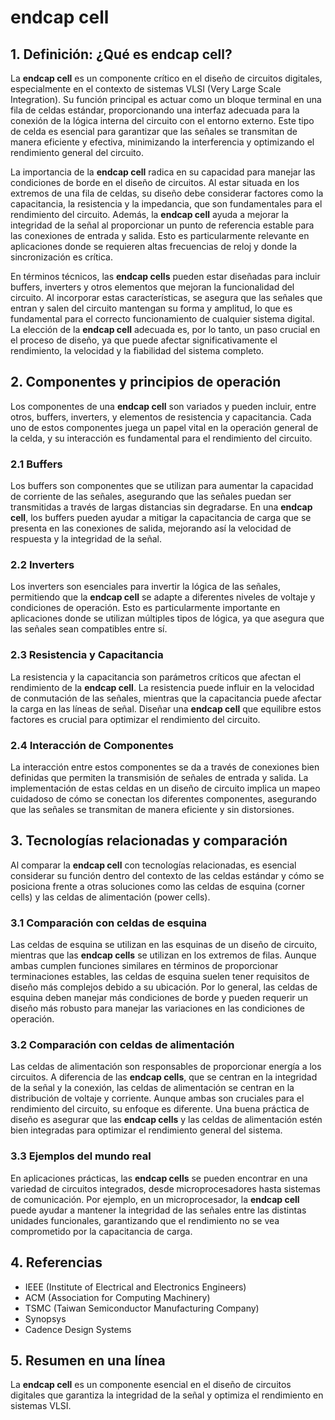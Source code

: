 # endcap cell

## 1. Definición: ¿Qué es **endcap cell**?
La **endcap cell** es un componente crítico en el diseño de circuitos digitales, especialmente en el contexto de sistemas VLSI (Very Large Scale Integration). Su función principal es actuar como un bloque terminal en una fila de celdas estándar, proporcionando una interfaz adecuada para la conexión de la lógica interna del circuito con el entorno externo. Este tipo de celda es esencial para garantizar que las señales se transmitan de manera eficiente y efectiva, minimizando la interferencia y optimizando el rendimiento general del circuito.

La importancia de la **endcap cell** radica en su capacidad para manejar las condiciones de borde en el diseño de circuitos. Al estar situada en los extremos de una fila de celdas, su diseño debe considerar factores como la capacitancia, la resistencia y la impedancia, que son fundamentales para el rendimiento del circuito. Además, la **endcap cell** ayuda a mejorar la integridad de la señal al proporcionar un punto de referencia estable para las conexiones de entrada y salida. Esto es particularmente relevante en aplicaciones donde se requieren altas frecuencias de reloj y donde la sincronización es crítica.

En términos técnicos, las **endcap cells** pueden estar diseñadas para incluir buffers, inverters y otros elementos que mejoran la funcionalidad del circuito. Al incorporar estas características, se asegura que las señales que entran y salen del circuito mantengan su forma y amplitud, lo que es fundamental para el correcto funcionamiento de cualquier sistema digital. La elección de la **endcap cell** adecuada es, por lo tanto, un paso crucial en el proceso de diseño, ya que puede afectar significativamente el rendimiento, la velocidad y la fiabilidad del sistema completo.

## 2. Componentes y principios de operación
Los componentes de una **endcap cell** son variados y pueden incluir, entre otros, buffers, inverters, y elementos de resistencia y capacitancia. Cada uno de estos componentes juega un papel vital en la operación general de la celda, y su interacción es fundamental para el rendimiento del circuito.

### 2.1 Buffers
Los buffers son componentes que se utilizan para aumentar la capacidad de corriente de las señales, asegurando que las señales puedan ser transmitidas a través de largas distancias sin degradarse. En una **endcap cell**, los buffers pueden ayudar a mitigar la capacitancia de carga que se presenta en las conexiones de salida, mejorando así la velocidad de respuesta y la integridad de la señal.

### 2.2 Inverters
Los inverters son esenciales para invertir la lógica de las señales, permitiendo que la **endcap cell** se adapte a diferentes niveles de voltaje y condiciones de operación. Esto es particularmente importante en aplicaciones donde se utilizan múltiples tipos de lógica, ya que asegura que las señales sean compatibles entre sí.

### 2.3 Resistencia y Capacitancia
La resistencia y la capacitancia son parámetros críticos que afectan el rendimiento de la **endcap cell**. La resistencia puede influir en la velocidad de conmutación de las señales, mientras que la capacitancia puede afectar la carga en las líneas de señal. Diseñar una **endcap cell** que equilibre estos factores es crucial para optimizar el rendimiento del circuito.

### 2.4 Interacción de Componentes
La interacción entre estos componentes se da a través de conexiones bien definidas que permiten la transmisión de señales de entrada y salida. La implementación de estas celdas en un diseño de circuito implica un mapeo cuidadoso de cómo se conectan los diferentes componentes, asegurando que las señales se transmitan de manera eficiente y sin distorsiones.

## 3. Tecnologías relacionadas y comparación
Al comparar la **endcap cell** con tecnologías relacionadas, es esencial considerar su función dentro del contexto de las celdas estándar y cómo se posiciona frente a otras soluciones como las celdas de esquina (corner cells) y las celdas de alimentación (power cells).

### 3.1 Comparación con celdas de esquina
Las celdas de esquina se utilizan en las esquinas de un diseño de circuito, mientras que las **endcap cells** se utilizan en los extremos de filas. Aunque ambas cumplen funciones similares en términos de proporcionar terminaciones estables, las celdas de esquina suelen tener requisitos de diseño más complejos debido a su ubicación. Por lo general, las celdas de esquina deben manejar más condiciones de borde y pueden requerir un diseño más robusto para manejar las variaciones en las condiciones de operación.

### 3.2 Comparación con celdas de alimentación
Las celdas de alimentación son responsables de proporcionar energía a los circuitos. A diferencia de las **endcap cells**, que se centran en la integridad de la señal y la conexión, las celdas de alimentación se centran en la distribución de voltaje y corriente. Aunque ambas son cruciales para el rendimiento del circuito, su enfoque es diferente. Una buena práctica de diseño es asegurar que las **endcap cells** y las celdas de alimentación estén bien integradas para optimizar el rendimiento general del sistema.

### 3.3 Ejemplos del mundo real
En aplicaciones prácticas, las **endcap cells** se pueden encontrar en una variedad de circuitos integrados, desde microprocesadores hasta sistemas de comunicación. Por ejemplo, en un microprocesador, la **endcap cell** puede ayudar a mantener la integridad de las señales entre las distintas unidades funcionales, garantizando que el rendimiento no se vea comprometido por la capacitancia de carga.

## 4. Referencias
- IEEE (Institute of Electrical and Electronics Engineers)
- ACM (Association for Computing Machinery)
- TSMC (Taiwan Semiconductor Manufacturing Company)
- Synopsys
- Cadence Design Systems

## 5. Resumen en una línea
La **endcap cell** es un componente esencial en el diseño de circuitos digitales que garantiza la integridad de la señal y optimiza el rendimiento en sistemas VLSI.